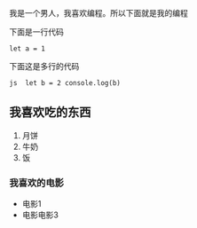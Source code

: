
我是一个男人，我喜欢编程。所以下面就是我的编程

下面是一行代码

    let a = 1 

下面这是多行的代码
   
``
js 
let b = 2
console.log(b)
``

## 我喜欢吃的东西

1. 月饼
2. 牛奶
3. 饭

### 我喜欢的电影
 * 电影1
 * 电影电影3
 
